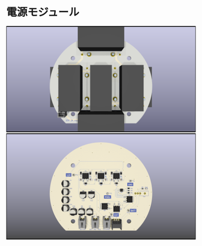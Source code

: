 # 電源モジュール

![Battery](./docs/images/Battery.png)
![Transformation](./docs/images/Transformation.png)
